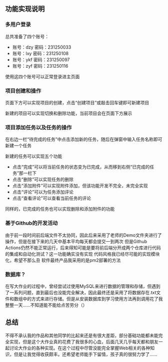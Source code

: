 ## 功能实现说明



### 多用户登录

总共准备了四个账号：

- 账号：dzy 密码：231250033
- 账号：lxy 密码：231250108
- 账号：ykf 密码：231250097
- 账号：zyf 密码：231250116

使用这四个账号可以正常登录进主页面

### 项目创建和操作

页面下方可以实现项目的创建，点击“创建项目”或敲击回车键即可新建项目

新建的项目可以实现切换和删除功能，当前项目会在页面下方展示

### 项目添加任务以及任务的操作

在右边一栏“待完成的任务”中点击添加新的任务，随后在弹窗中输入任务名称即可新建一个任务

新建的任务可以实现五个功能

- 点击“完成”可以将当前任务的状态变为已完成，从而移到右侧“已完成的任务”那一栏下
- 点击“删除”可以实现任务的删除
- 点击“添加附件”可以实现附件添加，但该功能开发不完全，未完全实现
- 点击“评论”可以为任务添加评论
- 点击“查看评论”可以查看当前任务的评论

同样的，已完成的任务也可以实现删除和添加附件的功能

### 基于Github的开发活动
由于前一段时间前后端文件不太协同，因此后来采用了老师的Demo文件夹进行了操作，但是在接下来的几天中基本平均每天都会提交一到两次
但是Github Actions仍然不能正常运行，后来得知可能是要将前后端分开成两个仓库进行代码的集成和自动化测试？这一功能确实没有实现
代码风格我已经尽可能的实现模块化，希望不那么丑
软件最终产品我采用的是pm2部署的方法

### 数据库？

在写大作业的过程中，曾经尝试过使用MySQL来进行数据的管理和存储，但遇到了一系列问题，直到最后也没能完全解决，因此最终还是采用了将数据存在.txt文件和数组中的方式来进行存储。但是从安装数据库到学习使用方法再到调用花了我整整一天......不知道能不能给点苦劳分（）

## 总结

不得不承认我的作品和其他同学的比起来还是有很大差距，部分基础功能都未能完全实现，但是这个大作业真的花费了我很多的心血，后面几天几乎每天都和朋友一起讨论大作业的各种实现。在这个过程中尽管没能完全掌握Web相关的各种知识，但是让我觉得收获颇丰。还希望老师能手下留情，孩子真的很努力学了......
